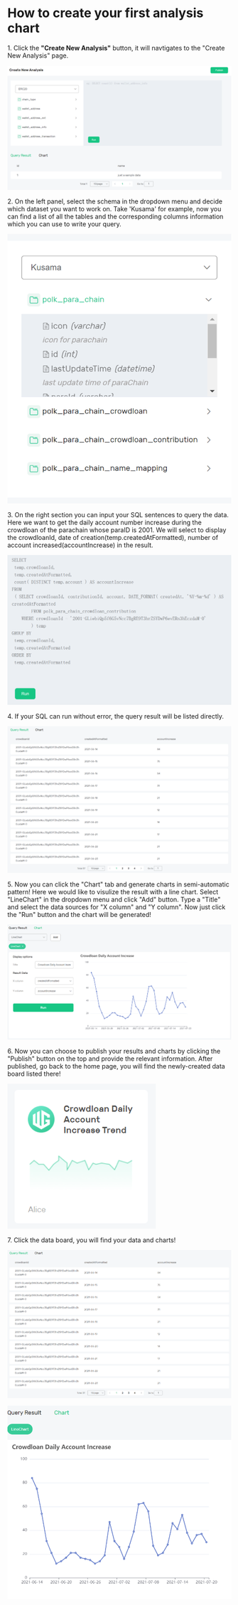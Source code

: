 # How to create your first analysis chart

1\. Click the **"Create New Analysis"** button, it will navtigates to the "Create New Analysis" page. 

![](<../../.gitbook/assets/create-new-analysis-step1-sample2.PNG>)

2\. On the left panel, select the schema in the dropdown menu and decide which dataset you want to work on. Take 'Kusama' for example, now you can find a list of all the tables and the corresponding columns information which you can use to write your query.

![](<../../.gitbook/assets/create-new-analysis-step2-sample2.PNG>)

3\. On the right section you can input your SQL sentences to query the data. Here we want to get the daily account number increase during the crowdloan of the parachain whose paraID is 2001. We will select to display the crowdloanId, date of creation(temp.createdAtFormatted), number of account increased(accountIncrease) in the result. 

![](<../../.gitbook/assets/create-new-analysis-step3-sample2.PNG>)

4\. If your SQL can run without error,  the query result will be listed directly. 

![](<../../.gitbook/assets/create-new-analysis-step4-sample2.PNG>)

5\. Now you can click the "Chart" tab and generate charts in semi-automatic pattern! Here we would like to visulize the result with a line chart. Select "LineChart" in the dropdown menu and click "Add" button. Type a "Title" and select the data sources for "X column" and "Y column". Now just click the "Run" button and the chart will be generated! 

![](<../../.gitbook/assets/create-new-analysis-step5-sample2.PNG>)

6\. Now you can choose to publish your results and charts by clicking the "Publish" button on the top and provide the relevant information. After published, go back to the home page, you will find the newly-created data board listed there!

![](<../../.gitbook/assets/create-new-analysis-step6-sample2.PNG>)

7\. Click the data board, you will find your data and charts!

![](<../../.gitbook/assets/create-new-analysis-step7-sample2.PNG>)

![](<../../.gitbook/assets/create-new-analysis-step8-sample2.PNG>)
